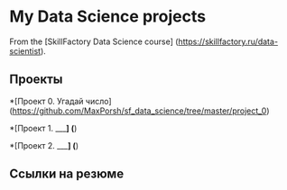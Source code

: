 # My Data Science projects

From the [SkillFactory Data Science course] (https://skillfactory.ru/data-scientist).

## Проекты

*[Проект 0. Угадай число] (https://github.com/MaxPorsh/sf_data_science/tree/master/project_0)

*[Проект 1. _____] (__)

*[Проект 2. _____] (__)

## Ссылки на резюме